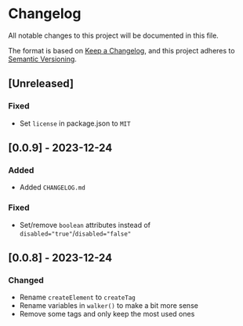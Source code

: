 # Changelog

All notable changes to this project will be documented in this file.

The format is based on [Keep a Changelog](https://keepachangelog.com/en/1.0.0/),
and this project adheres to [Semantic Versioning](https://semver.org/spec/v2.0.0.html).

## [Unreleased]

### Fixed

- Set `license` in package.json to `MIT`

## [0.0.9] - 2023-12-24

### Added

- Added `CHANGELOG.md`

### Fixed

- Set/remove `boolean` attributes instead of `disabled="true"`/`disabled="false"`

## [0.0.8] - 2023-12-24

### Changed

- Rename `createElement` to `createTag`
- Rename variables in `walker()` to make a bit more sense
- Remove some tags and only keep the most used ones
